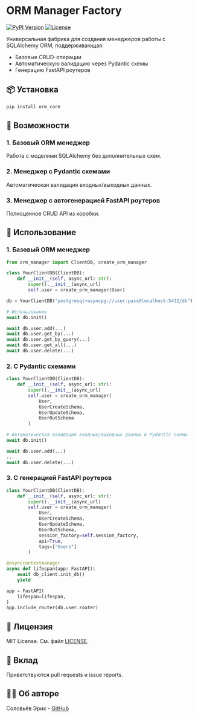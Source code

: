 # ORM Manager Factory

[![PyPI Version](https://img.shields.io/pypi/v/orm-manager-factory.svg)](https://pypi.org/project/orm-core/)
[![License](https://img.shields.io/badge/license-MIT-blue.svg)](LICENSE)

Универсальная фабрика для создания менеджеров работы с SQLAlchemy ORM, поддерживающая:
- Базовые CRUD-операции
- Автоматическую валидацию через Pydantic схемы
- Генерацию FastAPI роутеров

## 📦 Установка

```bash
pip install orm_core
```

## 🚀 Возможности

### 1. Базовый ORM менеджер
Работа с моделями SQLAlchemy без дополнительных схем.

### 2. Менеджер с Pydantic схемами
Автоматическая валидация входных/выходных данных.

### 3. Менеджер с автогенерацией FastAPI роутеров
Полноценное CRUD API из коробки.

## 🔧 Использование

### 1. Базовый ORM менеджер

```python
from orm_manager import ClientDB, create_orm_manager

class YourClientDB(ClientDB):
    def __init__(self, async_url: str):
        super().__init__(async_url)
        self.user = create_orm_manager(User)

db = YourClientDB("postgresql+asyncpg://user:pass@localhost:5432/db")

# Использование
await db.init()

await db.user.add(...)
await db.user.get_by(...)
await db.user.get_by_query(...)
await db.user.get_all(...)
await db.user.delete(...)
```

### 2. С Pydantic схемами

```python
class YourClientDB(ClientDB):
    def __init__(self, async_url: str):
        super().__init__(async_url)
        self.user = create_orm_manager(
            User,
            UserCreateSchema,
            UserUpdateSchema,
            UserOutSchema
        )

# Автоматическая валидация входных/выходных данных в Pydantic схемы
await db.init()

await db.user.add(...)
...
await db.user.delete(...)
```

### 3. С генерацией FastAPI роутеров

```python
class YourClientDB(ClientDB):
    def __init__(self, async_url: str):
        super().__init__(async_url)
        self.user = create_orm_manager(
            User,
            UserCreateSchema,
            UserUpdateSchema,
            UserOutSchema,
            session_factory=self.session_factory,
            api=True,
            tags=["Users"]
        )

@asynccontextmanager
async def lifespan(app: FastAPI):
    await db_client.init_db()
    yield

app = FastAPI(
    lifespan=lifespan,
)
app.include_router(db.user.router)
```

## 📄 Лицензия

MIT License. См. файл [LICENSE](LICENSE).

## 🤝 Вклад
Приветствуются pull requests и issue reports.

## 🧑‍💻 Об авторе

Соловьёв Эрик - [GitHub](https://github.com/ErJokeCode)

